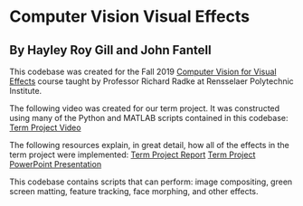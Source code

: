 # Computer Vision Visual Effects
## By Hayley Roy Gill and John Fantell

This codebase was created for the Fall 2019 [Computer Vision for Visual Effects](https://www.ecse.rpi.edu/~rjradke/cvfxcourse.html) course taught by Professor Richard Radke at Rensselaer Polytechnic Institute.

The following video was created for our term project. It was constructed using many of the Python and MATLAB scripts contained in this codebase:
[Term Project Video](https://youtu.be/z8kdv3tyuk0)

The following resources explain, in great detail, how all of the effects in the term project were implemented:
[Term Project Report](https://docs.google.com/document/d/16hxggYIWiD4nAGFL5fSzRhMJcXJNa0mtXU8KuB8h5MY/edit?usp=sharing)
[Term Project PowerPoint Presentation](https://docs.google.com/presentation/d/1_z62Wy5zWep-6Wt12Hcdv7cnDaLh-EJ-CkkVM4iUV2U/edit?usp=sharing)

This codebase contains scripts that can perform: image compositing, green screen matting, feature tracking, face morphing, and other effects.
